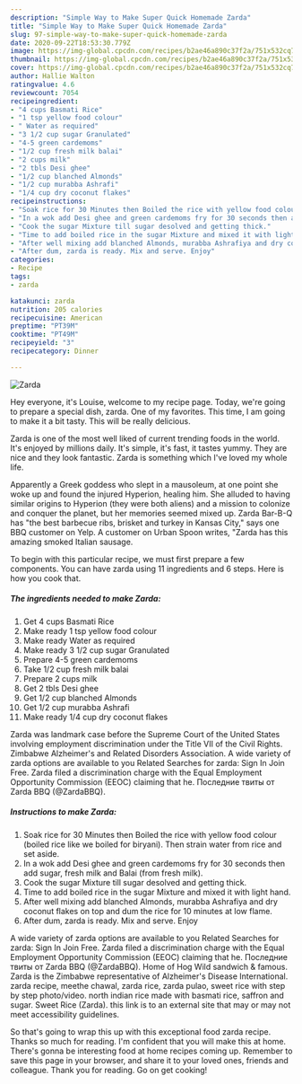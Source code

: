 ```yaml
---
description: "Simple Way to Make Super Quick Homemade Zarda"
title: "Simple Way to Make Super Quick Homemade Zarda"
slug: 97-simple-way-to-make-super-quick-homemade-zarda
date: 2020-09-22T18:53:30.779Z
image: https://img-global.cpcdn.com/recipes/b2ae46a890c37f2a/751x532cq70/zarda-recipe-main-photo.jpg
thumbnail: https://img-global.cpcdn.com/recipes/b2ae46a890c37f2a/751x532cq70/zarda-recipe-main-photo.jpg
cover: https://img-global.cpcdn.com/recipes/b2ae46a890c37f2a/751x532cq70/zarda-recipe-main-photo.jpg
author: Hallie Walton
ratingvalue: 4.6
reviewcount: 7054
recipeingredient:
- "4 cups Basmati Rice"
- "1 tsp yellow food colour"
- " Water as required"
- "3 1/2 cup sugar Granulated"
- "4-5 green cardemoms"
- "1/2 cup fresh milk balai"
- "2 cups milk"
- "2 tbls Desi ghee"
- "1/2 cup blanched Almonds"
- "1/2 cup murabba Ashrafi"
- "1/4 cup dry coconut flakes"
recipeinstructions:
- "Soak rice for 30 Minutes then Boiled the rice with yellow food colour (boiled rice like we boiled for biryani). Then strain water from rice and set aside."
- "In a wok add Desi ghee and green cardemoms fry for 30 seconds then add sugar, fresh milk and Balai (from fresh milk)."
- "Cook the sugar Mixture till sugar desolved and getting thick."
- "Time to add boiled rice in the sugar Mixture and mixed it with light hand."
- "After well mixing add blanched Almonds, murabba Ashrafiya and dry coconut flakes on top and dum the rice for 10 minutes at low flame."
- "After dum, zarda is ready. Mix and serve. Enjoy"
categories:
- Recipe
tags:
- zarda

katakunci: zarda 
nutrition: 205 calories
recipecuisine: American
preptime: "PT39M"
cooktime: "PT49M"
recipeyield: "3"
recipecategory: Dinner

---
```



![Zarda](https://img-global.cpcdn.com/recipes/b2ae46a890c37f2a/751x532cq70/zarda-recipe-main-photo.jpg)

Hey everyone, it's Louise, welcome to my recipe page. Today, we're going to prepare a special dish, zarda. One of my favorites. This time, I am going to make it a bit tasty. This will be really delicious.

Zarda is one of the most well liked of current trending foods in the world. It's enjoyed by millions daily. It's simple, it's fast, it tastes yummy. They are nice and they look fantastic. Zarda is something which I've loved my whole life.

Apparently a Greek goddess who slept in a mausoleum, at one point she woke up and found the injured Hyperion, healing him. She alluded to having similar origins to Hyperion (they were both aliens) and a mission to colonize and conquer the planet, but her memories seemed mixed up. Zarda Bar-B-Q has &#34;the best barbecue ribs, brisket and turkey in Kansas City,&#34; says one BBQ customer on Yelp. A customer on Urban Spoon writes, &#34;Zarda has this amazing smoked Italian sausage.


To begin with this particular recipe, we must first prepare a few components. You can have zarda using 11 ingredients and 6 steps. Here is how you cook that.

<!--inarticleads1-->

##### The ingredients needed to make Zarda:

1. Get 4 cups Basmati Rice
1. Make ready 1 tsp yellow food colour
1. Make ready  Water as required
1. Make ready 3 1/2 cup sugar Granulated
1. Prepare 4-5 green cardemoms
1. Take 1/2 cup fresh milk balai
1. Prepare 2 cups milk
1. Get 2 tbls Desi ghee
1. Get 1/2 cup blanched Almonds
1. Get 1/2 cup murabba Ashrafi
1. Make ready 1/4 cup dry coconut flakes


Zarda was landmark case before the Supreme Court of the United States involving employment discrimination under the Title VII of the Civil Rights. Zimbabwe Alzheimer&#39;s and Related Disorders Association. A wide variety of zarda options are available to you Related Searches for zarda: Sign In Join Free. Zarda filed a discrimination charge with the Equal Employment Opportunity Commission (EEOC) claiming that he. Последние твиты от Zarda BBQ (@ZardaBBQ). 

<!--inarticleads2-->

##### Instructions to make Zarda:

1. Soak rice for 30 Minutes then Boiled the rice with yellow food colour (boiled rice like we boiled for biryani). Then strain water from rice and set aside.
1. In a wok add Desi ghee and green cardemoms fry for 30 seconds then add sugar, fresh milk and Balai (from fresh milk).
1. Cook the sugar Mixture till sugar desolved and getting thick.
1. Time to add boiled rice in the sugar Mixture and mixed it with light hand.
1. After well mixing add blanched Almonds, murabba Ashrafiya and dry coconut flakes on top and dum the rice for 10 minutes at low flame.
1. After dum, zarda is ready. Mix and serve. Enjoy


A wide variety of zarda options are available to you Related Searches for zarda: Sign In Join Free. Zarda filed a discrimination charge with the Equal Employment Opportunity Commission (EEOC) claiming that he. Последние твиты от Zarda BBQ (@ZardaBBQ). Home of Hog Wild sandwich &amp; famous. Zarda is the Zimbabwe representative of Alzheimer&#39;s Disease International. zarda recipe, meethe chawal, zarda rice, zarda pulao, sweet rice with step by step photo/video. north indian rice made with basmati rice, saffron and sugar. Sweet Rice (Zarda). this link is to an external site that may or may not meet accessibility guidelines. 

So that's going to wrap this up with this exceptional food zarda recipe. Thanks so much for reading. I'm confident that you will make this at home. There's gonna be interesting food at home recipes coming up. Remember to save this page in your browser, and share it to your loved ones, friends and colleague. Thank you for reading. Go on get cooking!
